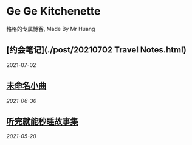 # Ge Ge Kitchenette

格格的专属博客, Made By Mr Huang

## [约会笔记](./post/20210702 Travel Notes.html)

2021-07-02

## [未命名小曲](./post/20200630_music.html)

*2021-06-30*

## [听完就能秒睡故事集](./letter.html)

*2021-05-20*
